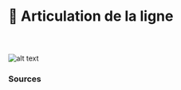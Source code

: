 # 📶 Articulation de la ligne

  
### &nbsp;

![alt text](links/set-word-articulation/links/0-Mot63.gif)



### Sources

<!-- - **Prénom Nom**  
  *Titre*, 0000 -->

<!-- [^1]: Adrian Frutiger, *Type, Sign, Symbol*, 1980 -->

